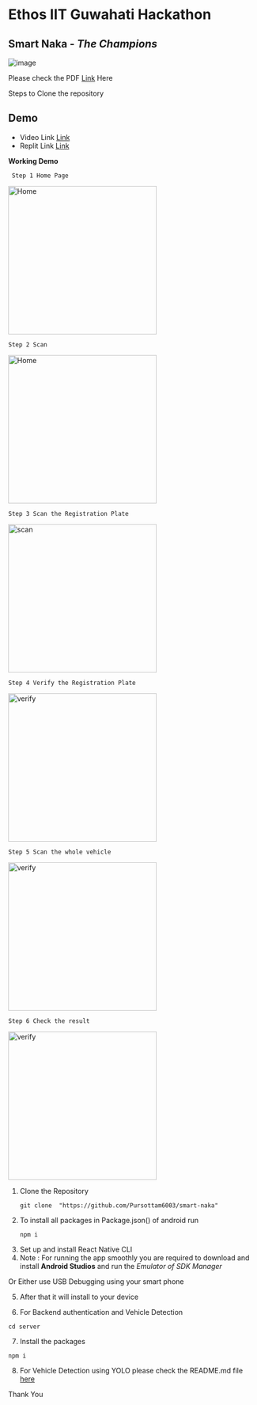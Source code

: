 # Ethos IIT Guwahati Hackathon 
## **Smart Naka** - _The Champions_
![image](app/media/ReadmeImages/naka.jpeg)

Please check the PDF [Link]('https://drive.google.com/file/d/1Nr3nhFW_a3BHKXObGpNUpF_Fpq-gWYek/view?usp=sharing') Here 

Steps to Clone the repository 
## Demo
* Video Link [Link](https://www.youtube.com/watch?v=jEDzbeAV_xY)
* Replit Link [Link](https://replit.com/@devkanyal13/smart-naka)


**Working Demo** 
```
 Step 1 Home Page
```
<img src="app/media/ReadmeImages/img1.jpg" width="300" alt="Home" title="Home title">
<!-- 
**Step 2 Scan**  -->

```
Step 2 Scan 
```

<img src="app/media/ReadmeImages/img2.jpg" width="300" alt="Home" title="Home title">



```
Step 3 Scan the Registration Plate
```

<img src="app/media/ReadmeImages/img3.jpg" width="300" alt="scan" title="Home title">


```
Step 4 Verify the Registration Plate
```
<!-- ![image](app/media/ReadmeImages/img4.jpg) -->

<img src="app/media/ReadmeImages/img4.jpg" width="300" alt="verify" title="verification">

```
Step 5 Scan the whole vehicle 
```
<!-- ![image](app/media/ReadmeImages/img5.jpg) -->
<img src="app/media/ReadmeImages/img5.jpg" width="300" alt="verify" title="verification">

```
Step 6 Check the result
```
<!-- ![image](app/media/ReadmeImages/img6.jpg) -->
<img src="app/media/ReadmeImages/img6.jpg" width="300" alt="verify" title="verification">

</br>

1. Clone the Repository <br>
    ```
    git clone  "https://github.com/Pursottam6003/smart-naka"
    ```
2. To install all packages in Package.json() of android run 
    ```
    npm i 
    ```
3. Set up and install React Native CLI
4. Note : For running the app smoothly you are required to download and install **Android Studios** and run the *Emulator of SDK Manager*

Or Either use USB Debugging using your smart phone

5. After that it will install to your device 

6. For Backend authentication and Vehicle Detection 
```
cd server
```
7.  Install the packages
```
npm i
```
8. For Vehicle Detection using YOLO please check the README.md file [here](server\Vehicle-Detection\README.md) 


Thank You 